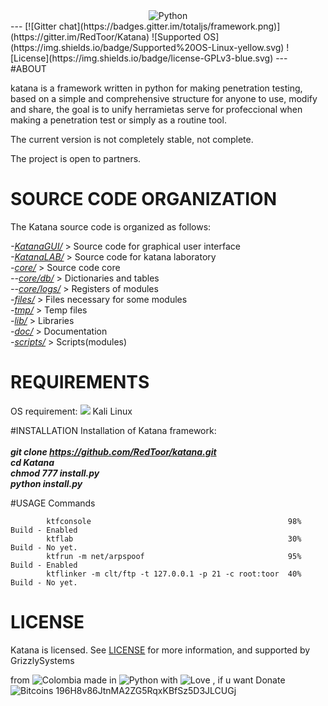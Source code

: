 <center>
<img src="http://i220.photobucket.com/albums/dd59/redhead1652/Afro_Samurai_Sig_by_CBProduction-1.png" title="Python" align="center">
</center>
---
[![Gitter chat](https://badges.gitter.im/totaljs/framework.png)](https://gitter.im/RedToor/Katana) ![Supported OS](https://img.shields.io/badge/Supported%20OS-Linux-yellow.svg) ![License](https://img.shields.io/badge/license-GPLv3-blue.svg) 
---
#ABOUT

katana is a framework written in python for making penetration testing, based on a simple and comprehensive structure for anyone to use, modify and share, the goal is to unify herramietas serve for profeccional when making a penetration test or simply as a routine tool.

The current version is not completely stable, not complete.

The project is open to partners.

# SOURCE CODE ORGANIZATION
The Katana source code is organized as follows:

<i>-[KatanaGUI/](https://github.com/RedToor/Katana/tree/master/KatanaGUI)</i> > Source code for graphical user interface<br>
<i>-[KatanaLAB/](https://github.com/RedToor/Katana/tree/master/KatanaLAB)</i> > Source code for katana laboratory<br>
<i>-[core/](https://github.com/RedToor/Katana/tree/master/core)</i> > Source code core<br>
<i>--[core/db/](https://github.com/RedToor/Katana/tree/master/core/db)</i> > Dictionaries and tables<br>
<i>--[core/logs/](https://github.com/RedToor/Katana/tree/master/core/logs)</i> > Registers of modules<br>
<i>-[files/](https://github.com/RedToor/Katana/tree/master/files)</i> > Files necessary for some modules<br>
<i>-[tmp/](https://github.com/RedToor/Katana/tree/master/tmp)</i> > Temp files<br>
<i>-[lib/](https://github.com/RedToor/Katana/tree/master/lib)</i> > Libraries<br>
<i>-[doc/](https://github.com/RedToor/Katana/tree/master/doc)</i> > Documentation<br>
<i>-[scripts/](https://github.com/RedToor/Katana/tree/master/scripts)</i> > Scripts(modules)<br>

# REQUIREMENTS
OS requirement:
        <img src="http://www.question-defense.com/wp-content/themes/qd/backtrack-menu/backtrack-logo.png"> Kali Linux

#INSTALLATION
Installation of Katana framework:
<i><b><br><br>
	git clone https://github.com/RedToor/katana.git<br>
        cd Katana<br>
        chmod 777 install.py<br>
        python install.py</i>
</i></b>

#USAGE
Commands
```
        ktfconsole                                            98% Build - Enabled
        ktflab                                                30% Build - No yet.
        ktfrun -m net/arpspoof                                95% Build - Enabled
        ktflinker -m clt/ftp -t 127.0.0.1 -p 21 -c root:toor  40% Build - No yet.
```

# LICENSE
Katana is licensed. 
See [LICENSE](https://github.com/RedToor/Katana/blob/master/LICENSE) for more information, and supported by GrizzlySystems

from <img src="http://www.euromonitor.com/medialibrary/Image/Flag_20x20_Colombia.png" title="Colombia"> made in <img src="https://developer.ibm.com/predictiveanalytics/wp-content/uploads/sites/48/2015/04/python-icon.png" title="Python"> with <img src="http://cdn0.bodas.com.mx/img/smileys/smiley_heart.png" title="Love"> , if u want Donate <img src="http://www.wbtcb.com/frontend/webroot/gfx/bitcoin-ico.gif" title="Bitcoins"> 196H8v86JtnMA2ZG5RqxKBfSz5D3JLCUGj
